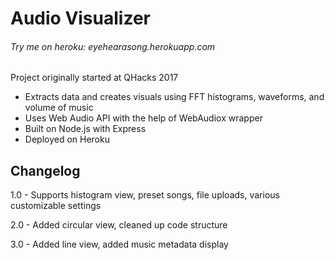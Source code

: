 # Audio Visualizer

###### Try me on heroku: eyehearasong.herokuapp.com

Project originally started at QHacks 2017

- Extracts data and creates visuals using FFT histograms, waveforms, and volume of music
- Uses Web Audio API with the help of WebAudiox wrapper
- Built on Node.js with Express
- Deployed on Heroku


## Changelog

1.0 - Supports histogram view, preset songs, file uploads, various customizable settings

2.0 - Added circular view, cleaned up code structure

3.0 - Added line view, added music metadata display

